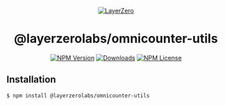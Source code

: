 <p align="center">
  <a href="https://layerzero.network">
    <img alt="LayerZero" style="max-width: 500px" src="https://d3a2dpnnrypp5h.cloudfront.net/bridge-app/lz.png"/>
  </a>
</p>

<h1 align="center">@layerzerolabs/omnicounter-utils</h1>

<!-- The badges section -->
<p align="center">
  <!-- Shields.io NPM published package version -->
  <a href="https://www.npmjs.com/package/@layerzerolabs/omnicounter-utils"><img alt="NPM Version" src="https://img.shields.io/npm/v/@layerzerolabs/omnicounter-utils"/></a>
  <!-- Shields.io NPM downloads -->
  <a href="https://www.npmjs.com/package/@layerzerolabs/omnicounter-utils"><img alt="Downloads" src="https://img.shields.io/npm/dm/@layerzerolabs/omnicounter-utils"/></a>
  <!-- Shields.io license badge -->
  <a href="https://www.npmjs.com/package/@layerzerolabs/omnicounter-utils"><img alt="NPM License" src="https://img.shields.io/npm/l/@layerzerolabs/omnicounter-utils"/></a>
</p>

## Installation

```sh
$ npm install @layerzerolabs/omnicounter-utils
```

